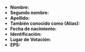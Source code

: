 - **Nombre:**
- **Segundo nombre:**
- **Apellido:**
- **También conocido como (Alias):**
- **Fecha de nacimiento:**
- **Identificación:**
- **Lugar de Votación:**
- **EPS:**
